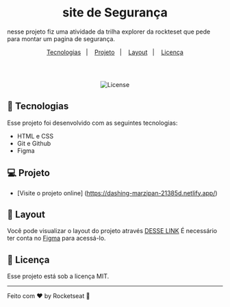 
<h1 align="center">site de Segurança </h1>

<p align="center">


nesse projeto fiz uma atividade da trilha explorer da rockteset que pede para montar um pagina de segurança. <br/>


<p align="center">
  <a href="#-tecnologias">Tecnologias</a>&nbsp;&nbsp;&nbsp;|&nbsp;&nbsp;&nbsp;
  <a href="#-projeto">Projeto</a>&nbsp;&nbsp;&nbsp;|&nbsp;&nbsp;&nbsp;
  <a href="#-layout">Layout</a>&nbsp;&nbsp;&nbsp;|&nbsp;&nbsp;&nbsp;
  <a href="#memo-licença">Licença</a>
</p>

<p align="center">
  <img alt="" src="">
</p>

<br>

<p align="center">
   <img alt="License" src="https://img.shields.io/static/v1?label=license&message=MIT&color=49AA26&labelColor=000000">
</p>

## 🚀 Tecnologias

Esse projeto foi desenvolvido com as seguintes tecnologias:

- HTML e CSS
- Git e Github
- Figma

## 💻 Projeto


- [Visite o projeto online] (https://dashing-marzipan-21385d.netlify.app/)

## 🔖 Layout

Você pode visualizar o layout do projeto através [DESSE LINK](https://www.figma.com/file/ohTAOiAeN6xOw3Hi4scFaU/Explorer-(Copy)?node-id=0%3A1&mode=dev) É necessário ter conta no [Figma](https://figma.com) para acessá-lo.

## :memo: Licença

Esse projeto está sob a licença MIT.

---

Feito com ♥ by Rocketseat :wave:

